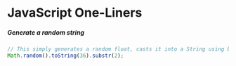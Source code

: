 # JavaScript One-Liners

##### Generate a random string
```javascript
// This simply generates a random float, casts it into a String using base 36 and remove the 2 first chars 0 and .
Math.random().toString(36).substr(2);
```
